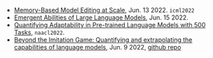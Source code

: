 
- [Memory-Based Model Editing at Scale](https://arxiv.org/abs/2206.06520), Jun. 13 2022. `icml2022`
- [Emergent Abilities of Large Language Models](https://arxiv.org/abs/2206.07682), Jun. 15 2022.
- [Quantifying Adaptability in Pre-trained Language Models with 500 Tasks](https://arxiv.org/abs/2112.03204), `naacl2022`.
- [Beyond the Imitation Game: Quantifying and extrapolating the capabilities of language models](https://arxiv.org/abs/2206.04615), Jun. 9 2022, [github repo](https://github.com/google/BIG-bench)
